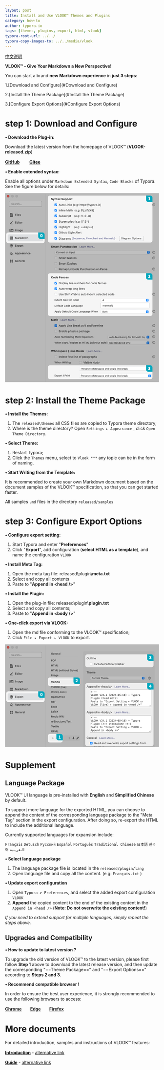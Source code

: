 ```yaml
---
layout: post
title: Install and Use VLOOK™ Themes and Plugins
category: how-to
author: typora.io
tags: [themes, plugins, export, html, vlook]
typora-root-url: ../../
typora-copy-images-to: ../../media/vlook
---
```


[中文说明](/zh/Install-and-Use-VLOOK/)

**VLOOK™ - Give Your Markdown a New Perspective!**



You can start a brand **new Markdown experience** in **just 3 steps**:

1.[Download and Configure](#Download and Configure)

2.[Install the Theme Package](#Install the Theme Package)

3.[Configure Export Options](#Configure Export Options)



# step 1: Download and Configure

**• Download the Plug-in:**

Download the latest version from the homepage of VLOOK™  (**VLOOK-released.zip**)

**[GitHub](https://github.com/MadMaxChow/VLOOK/releases)** 　　**[Gitee](https://gitee.com/madmaxchow/VLOOK/tags)**

**• Enable extended syntax:**

Enable all options under `Markdown Extended Syntax`, `Code Blocks` of Typora. See the figure below for details:

![Typora ▸ Preferences ▸ Markdown](/media/vlook/typora-opt1-light-en.png)



# step 2: Install the Theme Package

**• Install the Themes:**

1. The `released\themes` all CSS files are copied to Typora theme directory;
2. Where is the theme directory? Open `Settings ▸ Appearance` , click `Open Theme Directory`.

**• Select Theme:**

1. Restart Typora;
2. Click the `Themes` menu, select to `Vlook ***` any topic can be in the form of naming.

**• Start Writing from the Template:**

It is recommended to create your own Markdown document based on the document samples of the VLOOK™ specification, so that you can get started faster.

All samples `.md` files in the directory `released/samples`



# step 3: Configure Export Options

**• Configure export setting:**

1. Start Typora and enter "**Preferences**"
2. Click "**Export**", add configuration (**select HTML as a template**), and name the configuration `VLOOK`

**• Install Meta Tag:**

1. Open the meta tag file: released\plugin\\**meta.txt**
2. Select and copy all contents
3. Paste to "**Append in &lt;head /&gt;**"

**• Install the Plugin:**

1. Open the plug-in file: released\plugin\\**plugin.txt**
2. Select and copy all contents;
3. Paste to "**Append in &lt;body /&gt;**"

**• One-click export via VLOOK:**

1. Open the md file conforming to the VLOOK™ specification;
2. Click `File ▸ Export ▸ VLOOK` to export.

![Typora ▸ Preferences ▸ Export](/media/vlook/typora-opt2-light-en.png?srcset=@2x&darksrc=typora-opt2-dark-en.png&darksrcset=@2x)

# Supplement

## Language Package

VLOOK™ UI language is pre-installed with **English** and **Simplified Chinese** by default.

To support more language for the exported HTML, you can choose to append the content of the corresponding language package to the "Meta Tag" section in the export configuration. After doing so, re-export the HTML to include the additional language.

Currently supported languages for expansion include:

`Français`  `Detusch` `Русский` `Español` `Português` `Traditional Chinese` `日本語` `한국어` `العربية`

**• Select language package**

1. The language package file is located in the `released/plugin/lang`
2. Open language file and copy all the content. (e.g: `Français.txt` )

**• Update export configuration**

1. Open `Typora > Preferences`, and select the added export configuration `VLOOK`
2. **Append** the copied content to the end of the existing content in the `Append in <head />` (**Note: Do not overwrite the existing content!**)

*If you need to extend support for multiple languages, simply repeat the steps above.*

## Upgrades and Compatibility

**• How to update to latest version ?**

To upgrade the old version of VLOOK™ to the latest version, please first follow **Step 1** above to download the latest release version, and then update the corresponding "==Theme Package==" and "==Export Options==" according to **Steps 2 and 3**.

**• Recommend compatible browser !**

In order to ensure the best user experience, it is strongly recommended to use the following browsers to access:

**[Chrome](https://www.google.cn/chrome/)**　　**[Edge](https://www.microsoft.com/edge)**　　**[Firefox](https://www.mozilla.org/firefox)**

# More documents

For detailed introduction, samples and instructions of VLOOK™ features:

**[Introduction](https://madmaxchow.github.io/VLOOK/index.html)** - [alternative link](https://vlook-doc.pages.dev/index.html)　　

**[Guide](https://madmaxchow.github.io/VLOOK/guide.html)** - [alternative link](https://vlook-doc.pages.dev/guide.html)



